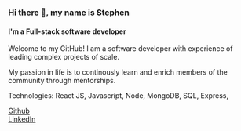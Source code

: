 ### Hi there 👋, my name is Stephen

#### I'm a Full-stack software developer

Welcome to my GitHub! I am a software developer with experience of leading complex projects of scale.

My passion in life is to continously learn and enrich members of the community through mentorships.

Technologies: React JS, Javascript, Node, MongoDB, SQL, Express, 

[Github](https://github.com/wongstephen)    
[LinkedIn](https://www.linkedin.com/in/wongs/)  
